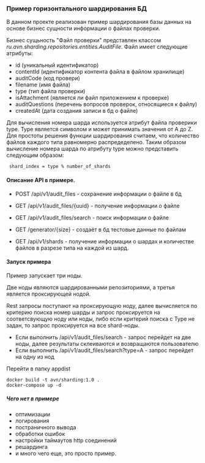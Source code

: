 ### Пример горизонтального шардирования БД
 
В данном проекте реализован пример шардирования базы данных 
на основе бизнес сущности информации о файлах проверки.

Бизнес сущьность "Файл проверки" представлен классом 
*ru.avn.sharding.repositories.entities.AuditFile*. 
Файл имеет следующие атрибуты: 
 - id (уникальный идентификатор)
 - contentId (идентификатор контента файла в файлом хранилище)
 - auditCode (код провери)
 - filename (имя файла)
 - type (тип файла проверки)
 - isAttachment (является ли файл приложением к проверке)
 - auditQuestions (перечень вопросов проверок, относящиеся к файлу)
 - createdAt (дата создания записи в бд о файле)
 
Для вычисления номера шарда используется атрибут файла проверики type.
Type является символом и может принимать значения от A до Z. 
Для простоты решения функции шардирования считаем, что количество файлов каждого 
типа равномерно распредеделено. 
Таким образом вычисление номера шарда по атрибуту type можно представить следующим образом:
     
     shard_index = type % number_of_shards
     
#### Описание API в примере.

- POST /api/v1/audit_files - сохранение информации о файле в бд
- GET  /api/v1/audit_files/{uuid} - получение информации о файле
- GET  /api/v1/audit_files/search - поиск информации о файле

- GET  /generator/{size} - создаёт в бд тестовые данные по файлам
- GET  /api/v1/shards - получение информации о шардах и количестве файлов в
разрезе типа на каждой из шард.  

#### Запуск примера

Пример запускает три ноды. 

Две ноды являются шардированными репозиториями, 
а третья является проксирующей нодой. 

Rest запросы поступают на проксирующую ноду, 
далее вычисляется по критерию поиска номер шарды и запрос проксируется на соответсвующую ноду или ноды, 
либо если критерий поиска с Type не задан, то запрос проксируется на все shard-ноды.

- Если выполнить /api/v1/audit_files/search - запрос перейдет на две ноды, далее результаты 
склеиваются и возвращаются пользователю
- Если выполнить /api/v1/audit_files/search?type=A - запрос перейдет на одну из нод


Перейти в папку appdist


    docker build -t avn/sharding:1.0 .
    docker-compose up -d


##### Чего нет в примере

- оптимизации
- логирования
- постраничного вывода
- обработки ошибок
- настройки таймаутов http соединений
- решардинга
- и много чего еще, это просто пример. 
